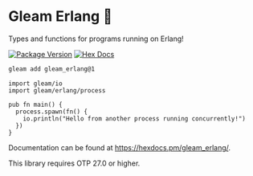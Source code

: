 # Gleam Erlang 🐙

Types and functions for programs running on Erlang!

[![Package Version](https://img.shields.io/hexpm/v/gleam_erlang)](https://hex.pm/packages/gleam_erlang)
[![Hex Docs](https://img.shields.io/badge/hex-docs-ffaff3)](https://hexdocs.pm/gleam_erlang/)


```sh
gleam add gleam_erlang@1
```
```gleam
import gleam/io
import gleam/erlang/process

pub fn main() {
  process.spawn(fn() { 
    io.println("Hello from another process running concurrently!")
  })
}
```

Documentation can be found at <https://hexdocs.pm/gleam_erlang/>.

This library requires OTP 27.0 or higher.
